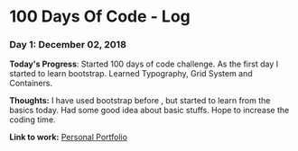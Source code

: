 # 100 Days Of Code - Log

### Day 1: December 02, 2018 

**Today's Progress**: Started 100 days of code challenge. As the first day I started to learn bootstrap. Learned Typography, Grid System and Containers.

**Thoughts:** I have used bootstrap before , but started to learn from the basics today. Had some good idea about basic stuffs. Hope to increase the coding time.

**Link to work:** [Personal Portfolio](https://github.com/sahesh/personal-portfolio)
